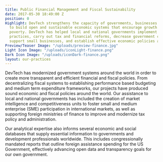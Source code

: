 ```yaml
---
title: Public Financial Management and Fiscal Sustainability
date: 2017-05-30 18:49:00 Z
position: 0
Highlight: DevTech strengthens the capacity of governments, businesses and citizens
  to build open and sustainable economic systems that encourage growth and reduce
  poverty. DevTech has helped local and national governments implement sound budget
  practices, carry out tax and financial reforms, decrease government corruption,
  support small businesses, and establish effective economic policies and regulations.
Preview/Teaser Image: "/uploads/preview-finance.jpg"
Light Icon Image: "/uploads/iconLight-finance.png"
Dark Icon Image: "/uploads/iconDark-finance.png"
layout: our-practices
---
```


DevTech has modernized government systems around the world in order to create more transparent and efficient financial and fiscal policies. From decentralizing fiscal systems to establishing performance based budgeting and medium term expenditure frameworks, our projects have produced sound economic and fiscal policies around the world. Our assistance to local and national governments has included the creation of market intelligence and competitiveness units to foster small and medium enterprise (SME) participation in international markets, as well as supporting foreign ministries of finance to improve and modernize tax policy and administration.

Our analytical expertise also informs several economic and social databases that supply essential information to governments and development professionals worldwide. This includes congressionally mandated reports that outline foreign assistance spending for the US Government, effectively advancing open data and transparency goals for our own government.
